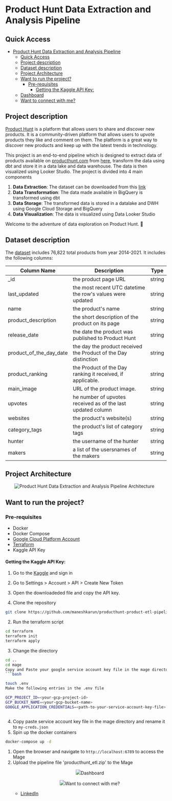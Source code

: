 # Product Hunt Data Extraction and Analysis Pipeline
## Quick Access
- [Product Hunt Data Extraction and Analysis Pipeline](#product-hunt-data-extraction-and-analysis-pipeline)
  - [Quick Access](#quick-access)
  - [Project description](#project-description)
  - [Dataset description](#dataset-description)
  - [Project Architecture](#project-architecture)
  - [Want to run the project?](#want-to-run-the-project)
    - [Pre-requisites](#pre-requisites)
      - [Getting the Kaggle API Key:](#getting-the-kaggle-api-key)
  - [Dashboard](#dashboard)
  - [Want to connect with me?](#want-to-connect-with-me)

## Project description
[Product Hunt](https://www.producthunt.com/about) is a platform that allows users to share and discover new products. It is a community-driven platform that allows users to upvote products they like and comment on them. The platform is a great way to discover new products and keep up with the latest trends in technology. 

This project is an end-to-end pipeline which is designed to extract data of products available on [producthunt.com](https://www.producthunt.com/) from [here](https://components.one/datasets/product-hunt-products), transform the data using dbt and store it in a data lake and data warehouse. The data is then visualized using Looker Studio. The project is divided into 4 main components
 
1. **Data Extraction**: The dataset can be downloaded from this [link](https://components.one/datasets/product-hunt-products)
2. **Data Transformation**: The data made available in BigQuery is transformed using dbt
3. **Data Storage**: The transformed data is stored in a datalake and DWH using Google Cloud Storage and BigQuery
4. **Data Visualization**: The data is visualized using Data Looker Studio

Welcome to the adventure of data exploration on Product Hunt. 👋

## Dataset description

The [dataset](https://components.one/datasets/product-hunt-products) includes 76,822 total products from year 2014-2021. It includes the following columns:

| Column Name               | Description                                                       | Type   |
|---------------------------|-------------------------------------------------------------------|--------|
| _id                       | the product page URL                                              | string |
| last_updated              | the most recent UTC datetime the row's values were updated        | string |
| name                      | the product's name                                                | string |
| product_description       | the short description of the product on its page                  | string |
| release_date              | the date the product was published to Product Hunt                | string |
| product_of_the_day_date   | the day the product received the Product of the Day distinction   | string |
| product_ranking           | the Product of the Day ranking it received, if applicable.        | string |
| main_image                | URL of the product image.                                         | string |
| upvotes                   | he number of upvotes received as of the last updated column       | string |
| websites                  | the product's website(s)                                          | string |
| category_tags             | the product's list of category tags                               | string |
| hunter                    | the username of the hunter                                        | string |
| makers                    | a list of the usersnames of the makers                            | string |
## Project Architecture
<p align="center">
    <img src="https://github.com/maneshkarun/producthunt-products-etl/blob/main/images/Producthunt-architecture.pngs"
      alt="Product Hunt Data Extraction and Analysis Pipeline Architecture"
      style="margin-right: 10px;">

## Want to run the project?
### Pre-requisites
- Docker
- Docker Compose
- [Google Cloud Platform Account]()
- [Terraform]()
- Kaggle API Key

#### Getting the Kaggle API Key:
1. Go to the [Kaggle](https://www.kaggle.com/) and sign in
2. Go to Settings > Account > API > Create New Token
3. Open the downloadeded file and copy the API key.
  
1. Clone the repository
```bash
git clone https://github.com/maneshkarun/producthunt-product-etl-pipeline.git
```
2. Run the terraform script
```bash
cd terraform
terraform init
terraform apply
```
3. Change the directory
```bash
cd ..
cd mage
Copy and Paste your google service account key file in the mage directory and rename it to my-creds.json
```bash

touch .env
Make the following entries in the .env file
```
```bash
GCP_PROJECT_ID=<your-gcp-project-id>
GCP_BUCKET_NAME=<your-gcp-bucket-name>
GOOGLE_APPLICATION_CREDENTIALS=<path-to-your-service-account-key-file>
```
```bash

```
4. Copy paste service account key file in the mage directory and rename it to `my-creds.json`
2. Spin up the docker containers
```bash
docker-compose up -d
```
1. Open the browser and navigate to `http://localhost:6789` to access the Mage
2. Upload the pipeline file 'producthunt_etl.zip' to the Mage
   <p align="center">
    <img src="
3. Navigate to the `Pipelines` tab and click on the `producthunt-etl-pipeline` pipeline
4. Click on the `Run` button to run the pipeline


## Dashboard
<p align="center">
    <img src="

##  Want to connect with me?
- [LinkedIn](https://www.linkedin.com/in/manesh-karun/)